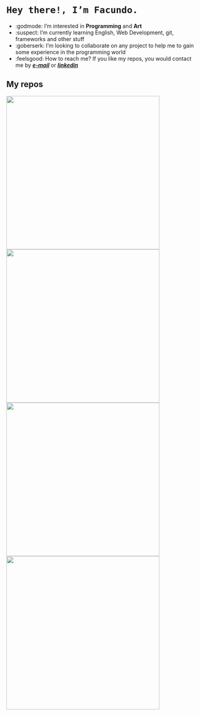 # ```Hey there!, I’m Facundo.```

* :godmode: I’m interested in **Programming** and **Art**
* :suspect: I’m currently learning English, Web Development, git, frameworks and other stuff
* :goberserk: I’m looking to collaborate on any project to help me to gain some experience in the programming world
* :feelsgood: How to reach me? If you like my repos, you would contact me by _**[e-mail](mailto:facumorel1996@gmail.com)**_ or _**[linkedin](https://www.linkedin.com/in/facundomorel)**_

  

    
## My repos
    
<p align="left">
  
   <a href="https://github.com/FacuMorel/cotizador"><img width="400" src="https://github-readme-stats.vercel.app/api/pin/?username=eichenbergerche&repo=bot-ivational&langs_count=5&theme=gruvbox">
  <a href="https://github.com/FacuMorel/Citas"><img width="400" src="https://github-readme-stats.vercel.app/api/pin/?username=eichenbergerche&card_height=300&&repo=PythonCousera&langs_count=5&layout=compact&theme=gruvbox">
  <a href="https://github.com/FacuMorel/cotizador"><img width="400" src="https://github-readme-stats.vercel.app/api/pin/?username=eichenbergerche&repo=todo-list&layout=compact&theme=gruvbox">
  <a href="https://github.com/FacuMorel/breakingbad"><img width="400" src="https://github-readme-stats.vercel.app/api/pin/?username=eichenbergerche&repo=github-readme-stats-tuto&hide=html,scss,css&langs_count=10&layout=compact&theme=gruvbox">
</p>  
